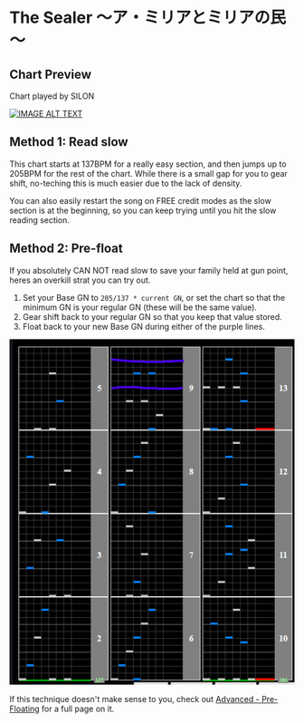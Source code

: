 # The Sealer ～ア・ミリアとミリアの民～

## Chart Preview
Chart played by SILON

[![IMAGE ALT TEXT](http://img.youtube.com/vi/2HLKmEbFYWM/0.jpg)](https://youtu.be/2HLKmEbFYWM?t=12 "Beatmania IIDX 26 Rootage The Sealer ～ア・ミリアとミリアの民～ SPA")

## Method 1: Read slow

This chart starts at 137BPM for a really easy section, and then jumps up to 205BPM for the rest of the chart. While there is a small gap for you to gear shift, no-teching this is much easier due to the lack of density.

You can also easily restart the song on FREE credit modes as the slow section is at the beginning, so you can keep trying until you hit the slow reading section.

## Method 2: Pre-float

If you absolutely CAN NOT read slow to save your family held at gun point, heres an overkill strat you can try out.

1. Set your Base GN to ``205/137 * current GN``, or set the chart so that the minimum GN is your regular GN (these will be the same value).   
2. Gear shift back to your regular GN so that you keep that value stored.   
3. Float back to your new Base GN during either of the purple lines.

![The Sealer](TS.png "The Sealer pre-float spots")

If this technique doesn't make sense to you, check out [Advanced - Pre-Floating](../../prefloating.md) for a full page on it.

